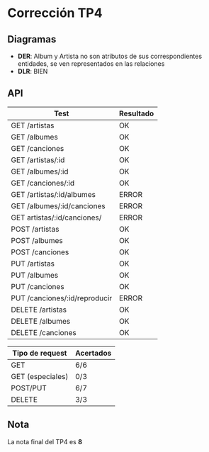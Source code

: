 # Corrección TP4

## Diagramas

- **DER**: Album y Artista no son atributos de sus correspondientes entidades, se ven representados en las relaciones
- **DLR**: BIEN

## API

| Test                          | Resultado |
| ----------------------------- | --------- |
| GET /artistas                 | OK        |
| GET /albumes                  | OK        |
| GET /canciones                | OK        |
| GET /artistas/:id             | OK        |
| GET /albumes/:id              | OK        |
| GET /canciones/:id            | OK        |
| GET /artistas/:id/albumes     | ERROR     |
| GET /albumes/:id/canciones    | ERROR     |
| GET artistas/:id/canciones/   | ERROR     |
| POST /artistas                | OK        |
| POST /albumes                 | OK        |
| POST /canciones               | OK        |
| PUT /artistas                 | OK        |
| PUT /albumes                  | OK        |
| PUT /canciones                | OK        |
| PUT /canciones/:id/reproducir | ERROR     |
| DELETE /artistas              | OK        |
| DELETE /albumes               | OK        |
| DELETE /canciones             | OK        |

| Tipo de request  | Acertados |
| ---------------- | --------- |
| GET              | 6/6       |
| GET (especiales) | 0/3       |
| POST/PUT         | 6/7       |
| DELETE           | 3/3       |

## Nota

La nota final del TP4 es **8**
